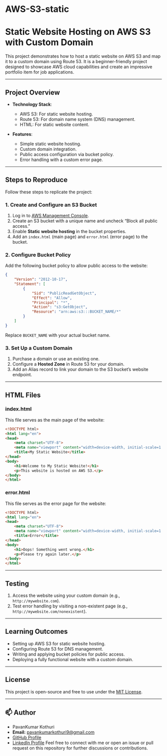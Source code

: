 # AWS-S3-static

# Static Website Hosting on AWS S3 with Custom Domain

This project demonstrates how to host a static website on AWS S3 and map it to a custom domain using Route 53. It is a beginner-friendly project designed to showcase AWS cloud capabilities and create an impressive portfolio item for job applications.

---

## **Project Overview**

- **Technology Stack**:  
  - AWS S3: For static website hosting.  
  - Route 53: For domain name system (DNS) management.  
  - HTML: For static website content.

- **Features**:  
  - Simple static website hosting.  
  - Custom domain integration.  
  - Public access configuration via bucket policy.  
  - Error handling with a custom error page.

---

## **Steps to Reproduce**

Follow these steps to replicate the project:

### **1. Create and Configure an S3 Bucket**
1. Log in to [AWS Management Console](https://aws.amazon.com/console/).  
2. Create an S3 bucket with a unique name and uncheck “Block all public access.”  
3. Enable **Static website hosting** in the bucket properties.  
4. Add an `index.html` (main page) and `error.html` (error page) to the bucket.  

### **2. Configure Bucket Policy**
Add the following bucket policy to allow public access to the website:  
```json
{
    "Version": "2012-10-17",
    "Statement": [
        {
            "Sid": "PublicReadGetObject",
            "Effect": "Allow",
            "Principal": "*",
            "Action": "s3:GetObject",
            "Resource": "arn:aws:s3:::BUCKET_NAME/*"
        }
    ]
}
```

Replace `BUCKET_NAME` with your actual bucket name.

### **3. Set Up a Custom Domain**
1. Purchase a domain or use an existing one.  
2. Configure a **Hosted Zone** in Route 53 for your domain.  
3. Add an Alias record to link your domain to the S3 bucket’s website endpoint.  

---

## **HTML Files**

### **index.html**  
This file serves as the main page of the website:  
```html
<!DOCTYPE html>
<html lang="en">
<head>
    <meta charset="UTF-8">
    <meta name="viewport" content="width=device-width, initial-scale=1.0">
    <title>My Static Website</title>
</head>
<body>
    <h1>Welcome to My Static Website!</h1>
    <p>This website is hosted on AWS S3.</p>
</body>
</html>
```

### **error.html**  
This file serves as the error page for the website:  
```html
<!DOCTYPE html>
<html lang="en">
<head>
    <meta charset="UTF-8">
    <meta name="viewport" content="width=device-width, initial-scale=1.0">
    <title>Error</title>
</head>
<body>
    <h1>Oops! Something went wrong.</h1>
    <p>Please try again later.</p>
</body>
</html>
```

---

## **Testing**
1. Access the website using your custom domain (e.g., `http://mywebsite.com`).  
2. Test error handling by visiting a non-existent page (e.g., `http://mywebsite.com/nonexistent`).  

---

## **Learning Outcomes**
- Setting up AWS S3 for static website hosting.  
- Configuring Route 53 for DNS management.  
- Writing and applying bucket policies for public access.  
- Deploying a fully functional website with a custom domain.  

---

## **License**
This project is open-source and free to use under the [MIT License](LICENSE).

---

## **📫 Author**
- PavanKumar Kothuri
- **Email:** pavankumarkothuri9@gmail.com
- [GitHub Profile](https://github.com/PavanKumarKothuri)
- [LinkedIn Profile](https://www.linkedin.com/in/iamkpk/)
Feel free to connect with me or open an issue or pull request on this repository for further discussions or contributions.

